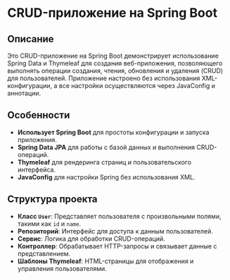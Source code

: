 # CRUD-приложение на Spring Boot

## Описание

Это CRUD-приложение на Spring Boot демонстрирует использование Spring Data и Thymeleaf для создания веб-приложения, позволяющего выполнять операции создания, чтения, обновления и удаления (CRUD) для пользователей. Приложение настроено без использования XML-конфигурации, а все настройки осуществляются через JavaConfig и аннотации.

## Особенности

- **Использует Spring Boot** для простоты конфигурации и запуска приложения.
- **Spring Data JPA** для работы с базой данных и выполнения CRUD-операций.
- **Thymeleaf** для рендеринга страниц и пользовательского интерфейса.
- **JavaConfig** для настройки Spring без использования XML.

## Структура проекта

- **Класс `User`**: Представляет пользователя с произвольными полями, такими как `id` и `name`.
- **Репозиторий**: Интерфейс для доступа к данным пользователей.
- **Сервис**: Логика для обработки CRUD-операций.
- **Контроллер**: Обрабатывает HTTP-запросы и связывает данные с представлением.
- **Шаблоны Thymeleaf**: HTML-страницы для отображения и управления пользователями.
